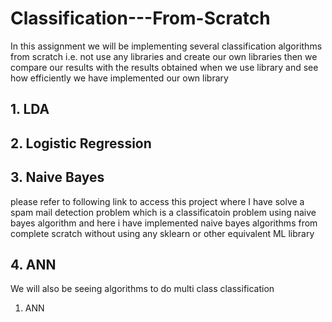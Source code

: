 # Classification---From-Scratch
In this assignment we will be implementing several classification algorithms from scratch i.e. not use any libraries and create our own libraries then we compare our results with the results obtained when we use library and see how efficiently we have implemented our own library

## 1. LDA

## 2. Logistic Regression

## 3. Naive Bayes
please refer to following link to access this project where I have solve a spam mail detection problem which is a classificatoin problem using naive bayes algorithm and here i have implemented naive bayes algorithms from complete scratch without using any sklearn or other equivalent ML library

## 4. ANN

We will also be seeing algorithms to do multi class classification
1. ANN
